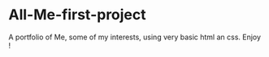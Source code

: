 # All-Me-first-project
A portfolio of Me, some of my interests, using very basic html an css. Enjoy !
